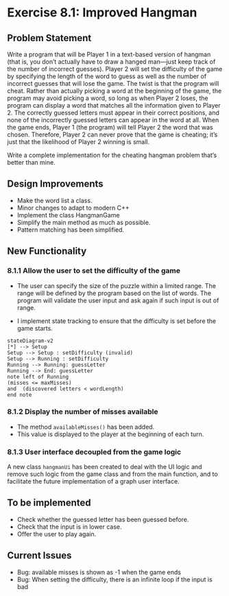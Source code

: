 # Exercise 8.1: Improved Hangman

## Problem Statement

Write a program that will be Player 1 in a text-based version of hangman (that
is, you don’t actually have to draw a hanged man—just keep track of the number
of incorrect guesses). Player 2 will set the difficulty of the game by
specifying the length of the word to guess as well as the number of incorrect
guesses that will lose the game. The twist is that the program will cheat.
Rather than actually picking a word at the beginning of the game, the program
may avoid picking a word, so long as when Player 2 loses, the program can
display a word that matches all the information given to Player 2. The
correctly guessed letters must appear in their correct positions, and none of
the incorrectly guessed letters can appear in the word at all. When the game
ends, Player 1 (the program) will tell Player 2 the word that was chosen.
Therefore, Player 2 can never prove that the game is cheating; it’s just that
the likelihood of Player 2 winning is small.

Write a complete implementation for the cheating hangman problem that’s
better than mine.

## Design Improvements

- Make the word list a class.
- Minor changes to adapt to modern C++
- Implement the class HangmanGame
- Simplify the main method as much as possible.
- Pattern matching has been simplified.

## New Functionality

### 8.1.1 Allow the user to set the difficulty of the game

- The user can specify the size of the puzzle within a limited range. The
range will be defined by the program based on the list of words. The program
will validate the user input and ask again if such input is out of range.

- I implement state tracking to ensure that the difficulty is set before
the game starts.

```mermaid
stateDiagram-v2
[*] --> Setup
Setup --> Setup : setDifficulty (invalid)
Setup --> Running : setDifficulty
Running --> Running: guessLetter
Running --> End: guessLetter 
note left of Running
(misses <= maxMisses)
and  (discovered letters < wordLength)
end note
```

### 8.1.2 Display the number of misses available

- The method `availableMisses()` has been added.
- This value is displayed to the player at the beginning of each turn.

### 8.1.3 User interface decoupled from the game logic

A new class `hangmanUi` has been created to deal with the UI logic and
remove such logic from the game class and from the main function, and
to facilitate the future implementation of a graph user interface.

## To be implemented

- Check whether the guessed letter has been guessed before.
- Check that the input is in lower case.
- Offer the user to play again.

## Current Issues

- Bug: available misses is shown as -1 when the game ends
- Bug: When setting the difficulty, there is an infinite loop
if the input is bad
